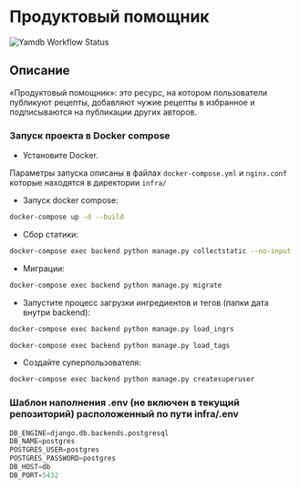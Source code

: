 # Продуктовый помощник

![Yamdb Workflow Status](https://github.com/lapanthera161/foodgram-project-react/actions/workflows/diploma_main.yml/badge.svg?branch=master&event=push)

## Описание

«Продуктовый помощник»: это ресурс, на котором пользователи публикуют рецепты, добавляют чужие рецепты в избранное и подписываются на публикации других авторов.

### Запуск проекта в Docker compose

- Установите Docker.

Параметры запуска описаны в файлах `docker-compose.yml` и `nginx.conf` которые находятся в директории `infra/`

- Запуск docker compose:

```bash
docker-compose up -d --build
```  

- Сбор статики:

```bash
docker-compose exec backend python manage.py collectstatic --no-input
```  

- Миграции:

```bash
docker-compose exec backend python manage.py migrate
```

- Запустите процесс загрузки ингредиентов и тегов (папки дата внутри backend):

```bash
docker-compose exec backend python manage.py load_ingrs
```

```bash
docker-compose exec backend python manage.py load_tags
```

- Создайте суперпользователя:

```bash
docker-compose exec backend python manage.py createsuperuser
```

### Шаблон наполнения .env (не включен в текущий репозиторий) расположенный по пути infra/.env

```python
DB_ENGINE=django.db.backends.postgresql 
DB_NAME=postgres 
POSTGRES_USER=postgres 
POSTGRES_PASSWORD=postgres 
DB_HOST=db 
DB_PORT=5432 
```
